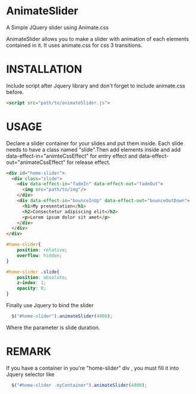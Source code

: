 AnimateSlider
=============

A Simple JQuery slider using Animate.css

AnimateSlider allows you to make a slider with animation of each elements contained in it. It uses animate.css for css 3 transitions.

INSTALLATION
=============
Include script after Jquery library and don't forget to include animate.css before.

```html
<script src="path/to/animateSlider.js">
```

USAGE
=============

Declare a slider container for your slides and put them inside. Each slide needs to have a class named "slide".Then add elements inside and add data-effect-in="animteCssEffect" for entry effect and data-effect-out="animateCssEffect" for release effect.

```html
<div id="home-slider">
  <div class="slide">
    <div data-effect-in="fadeIn" data-effect-out="fadeOut">
      <img src="path/to/img"/>
    </div>
    <div data-effect-in="bounceInUp" data-effect-out="bounceOutDown">
      <h1>My presentation</h1>
      <h2>Consectetur adipiscing elit</h2>
      <p>Lorem ipsum dolor sit amet</p>
    </div>
  </div>
</div>
```

```css
#home-slider{
    position: relative;
    overflow: hidden;
} 

#home-slider .slide{
    position: absolute;
    z-index: 1;
    opacity: 0;
}
```

Finally use Jquery to bind the slider

```javascript
  $("#home-slider").animateSlider(4000);
```

Where the parameter is slide duration.

REMARK
=============

If you have a container in you're "home-slider" div , you must fill it into Jquery selector like

```javascript
  $("#home-slider .myContainer").animateSlider(4000);
```
